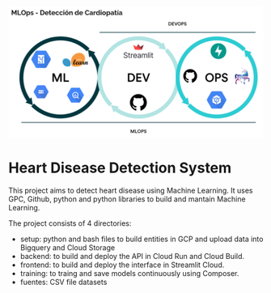 ![](mlops-heart.png)
# Heart Disease Detection System
This project aims to detect heart disease using Machine Learning. It uses GPC, Github, python and python libraries to build and mantain Machine Learning. 


The project consists of 4 directories:
- setup: python and bash files to build entities in GCP and upload data into Bigquery and Cloud Storage
- backend: to build and deploy the API in Cloud Run and Cloud Build.
- frontend: to build and deploy the interface in Streamlit Cloud.
- training: to traing and save models continuously using Composer.
- fuentes: CSV file datasets
